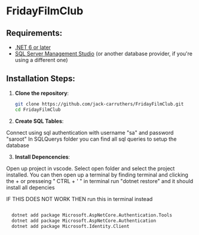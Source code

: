 # FridayFilmClub

## Requirements:
- [.NET 6 or later](https://dotnet.microsoft.com/download)
- [SQL Server Management Studio]([https://www.microsoft.com/en-us/sql-server](https://learn.microsoft.com/en-us/sql/ssms/download-sql-server-management-studio-ssms?view=sql-server-ver16)) (or another database provider, if you're using a different one)

## Installation Steps:

1. **Clone the repository**:
   ```bash
   git clone https://github.com/jack-carruthers/FridayFilmClub.git
   cd FridayFilmClub

2. **Create SQL Tables**: 

  Connect using sql authentication with username "sa" and password "saroot" 
  In SQLQuerys folder you can find all sql queries to setup the database

3. **Install Depencencies**: 

  Open up project in vscode. Select open folder and select the project installed. 
  You can then open up a terminal by finding terminal and clicking the + or presseing " CTRL + ' " 
  in terminal run "dotnet restore" and it should install all depencies 

  IF THIS DOES NOT WORK THEN 
  run this in terminal instead
  
  ```bash
   
    dotnet add package Microsoft.AspNetCore.Authentication.Tools
    dotnet add package Microsoft.AspNetCore.Authentication
    dotnet add package Microsoft.Identity.Client
  

